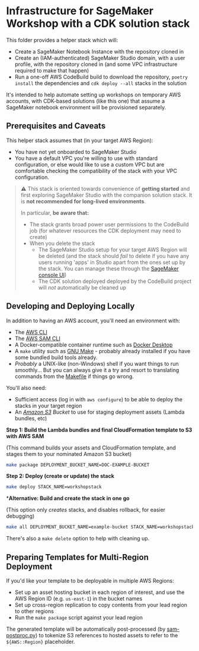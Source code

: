 # Infrastructure for SageMaker Workshop with a CDK solution stack

This folder provides a helper stack which will:

- Create a SageMaker Notebook Instance with the repository cloned in
- Create an (IAM-authenticated) SageMaker Studio domain, with a user profile, with the repository cloned in (and some VPC infrastructure required to make that happen)
- Run a one-off AWS CodeBuild build to download the repository, `poetry install` the dependencies and `cdk deploy --all` stacks in the solution

It's intended to help automate setting up workshops on temporary AWS accounts, with CDK-based solutions (like this one) that assume a SageMaker notebook environment will be provisioned separately.

## Prerequisites and Caveats

This helper stack assumes that (in your target AWS Region):

- You have not yet onboarded to SageMaker Studio
- You have a default VPC you're willing to use with standard configuration, or else would like to use a custom VPC but are comfortable checking the compatibility of the stack with your VPC configuration.

> ⚠️ This stack is oriented towards convenience of **getting started** and first exploring SageMaker Studio with the companion solution stack. It is **not recommended for long-lived environments**.
>
> In particular, **be aware that:**
>
> - The stack grants broad power user permissions to the CodeBuild job (for whatever resources the CDK deployment may need to create)
> - When you delete the stack
>    - The SageMaker Studio setup for your target AWS Region will be deleted (and the stack should *fail* to delete if you have any users running 'apps' in Studio apart from the ones set up by the stack. You can manage these through the [SageMaker console UI](https://console.aws.amazon.com/sagemaker/home?#/studio))
>    - The CDK solution deployed deployed by the CodeBuild project will *not* automatically be cleaned up

## Developing and Deploying Locally

In addition to having an AWS account, you'll need an environment with:

- The [AWS CLI](https://aws.amazon.com/cli/)
- The [AWS SAM CLI](https://docs.aws.amazon.com/serverless-application-model/latest/developerguide/serverless-sam-cli-install.html)
- A Docker-compatible container runtime such as [Docker Desktop](https://www.docker.com/products/docker-desktop)
- A `make` utility such as [GNU Make](https://www.gnu.org/software/make/) - probably already installed if you have some bundled build tools already.
- *Probably* a UNIX-like (non-Windows) shell if you want things to run smoothly... But you can always give it a try and resort to translating commands from the [Makefile](Makefile) if things go wrong.

You'll also need:

- Sufficient access (log in with `aws configure`) to be able to deploy the stacks in your target region
- An *[Amazon S3](https://s3.console.aws.amazon.com/s3/home) Bucket* to use for staging deployment assets (Lambda bundles, etc)

**Step 1: Build the Lambda bundles and final CloudFormation template to S3 with AWS SAM**

(This command builds your assets and CloudFormation template, and stages them to your nominated Amazon S3 bucket)

```sh
make package DEPLOYMENT_BUCKET_NAME=DOC-EXAMPLE-BUCKET
```

**Step 2: Deploy (create or update) the stack**

```sh
make deploy STACK_NAME=workshopstack
```

***Alternative: Build and create the stack in one go**

(This option only *creates* stacks, and disables rollback, for easier debugging)

```sh
make all DEPLOYMENT_BUCKET_NAME=example-bucket STACK_NAME=workshopstack
```

There's also a `make delete` option to help with cleaning up.

## Preparing Templates for Multi-Region Deployment

If you'd like your template to be deployable in multiple AWS Regions:

- Set up an asset hosting bucket in each region of interest, and use the AWS Region ID (e.g. `us-east-1`) in the bucket names
- Set up cross-region replication to copy contents from your lead region to other regions
- Run the `make package` script against your lead region

The generated template will be automatically post-processed (by [sam-postproc.py](sam-postproc.py)) to tokenize S3 references to hosted assets to refer to the `${AWS::Region}` placeholder.
